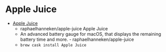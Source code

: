 # Apple Juice
- [Apple Juice](https://github.com/raphaelhanneken/apple-juice)
  -  raphaelhanneken/apple-juice Apple Juice
  - An advanced battery gauge for macOS, that displays the remaining battery time and more. - raphaelhanneken/apple-juice
  - `brew cask install Apple Juice`
